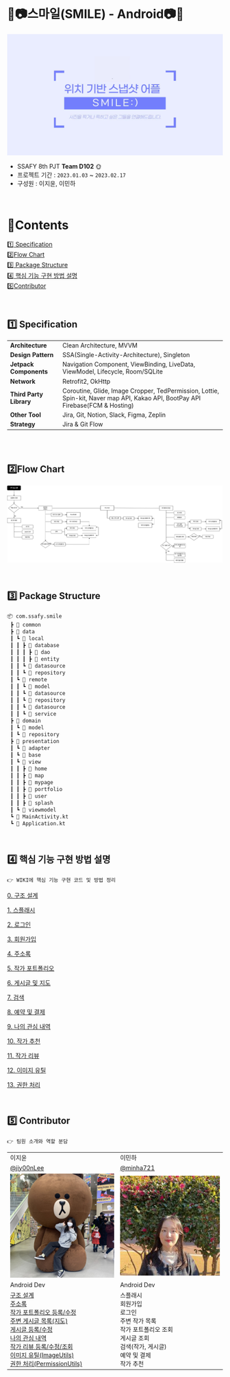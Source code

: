 # ​🧡📷스마일(​SMILE) - Android📷🧡

![스마일 로고](https://github.com/SMILE-SSAFY/.github/blob/main/image/logo.PNG.gif)

- SSAFY 8th PJT **Team D102**​ 🌞
- 프로젝트 기간 : `2023.01.03` ~ `2023.02.17`
- 구성원 : 이지윤, 이민하

<br>

# :green_book:​Contents

[:one:​ Specification](#one-specification)<br>
[:two:​ Flow Chart](#two-flow-chart)<br>
[:three:​ Package Structure](#three-package-structure)<br>
[:four:​ 핵심 기능 구현 방법 설명](#four-핵심-기능-구현-방법-설명)<br>
[:five:​ Contributor](#five-contributor)<br>

<br>

## ​:one:​ Specification

<table class="tg">
<tbody>
  <tr>
    <td><b>Architecture</b></td>
    <td>Clean Architecture, MVVM</td>
  </tr>
<tr>
    <td><b>Design Pattern</b></td>
<td>SSA(Single-Activity-Architecture), Singleton</td>
</tr>
<tr>
    <td><b>Jetpack Components</b></td>
<td>Navigation Component, ViewBinding, LiveData, ViewModel, Lifecycle, Room/SQLite</td>
</tr>
<tr>
    <td><b>Network</b></td>
<td>Retrofit2, OkHttp</td>
</tr>
<tr>
    <td><b>Third Party Library</b></td>
    <td>Coroutine, Glide, Image Cropper, TedPermission, Lottie, Spin-kit, Naver map API, Kakao API, BootPay API Firebase(FCM & Hosting)</td>
</tr>
<tr>
    <td><b>Other Tool</b></td>
<td>Jira, Git, Notion, Slack, Figma, Zeplin</td>
</tr>
<tr>
    <td><b>Strategy</b></td>
<td>Jira & Git Flow</td>
</tr>
</tbody>
</table>

<br>

<br>

## :two:​ Flow Chart

![img](https://github.com/SMILE-SSAFY/.github/blob/main/image/flow_chart.png)

<br>

## :three:​ Package Structure

```
📦 com.ssafy.smile
 ┣ 📂 common
 ┣ 📂 data
 ┃ ┗ 📂 local
 ┃ ┃ ┣ 📂 database
 ┃ ┃ ┃ ┣ 📂 dao
 ┃ ┃ ┃ ┣ 📂 entity
 ┃ ┃ ┗ 📂 datasource
 ┃ ┃ ┗ 📂 repository
 ┃ ┗ 📂 remote
 ┃ ┃ ┗ 📂 model
 ┃ ┃ ┗ 📂 datasource
 ┃ ┃ ┗ 📂 repository
 ┃ ┃ ┗ 📂 datasource
 ┃ ┃ ┗ 📂 service
 ┣ 📂 domain
 ┃ ┗ 📂 model
 ┃ ┗ 📂 repository
 ┣ 📂 presentation
 ┃ ┗ 📂 adapter
 ┃ ┗ 📂 base
 ┃ ┗ 📂 view
 ┃ ┃ ┣ 📂 home
 ┃ ┃ ┣ 📂 map
 ┃ ┃ ┣ 📂 mypage
 ┃ ┃ ┣ 📂 portfolio
 ┃ ┃ ┣ 📂 user
 ┃ ┃ ┣ 📂 splash
 ┃ ┗ 📂 viewmodel
 ┗ 📜 MainActivity.kt
 ┗ 📜 Application.kt
```

<br>

## :four:​ 핵심 기능 구현 방법 설명

```
👉 WIKI에 핵심 기능 구현 코드 및 방법 정리
```

[0. 구조 설계](https://github.com/SMILE-SSAFY/.github/wiki/4.4.0-구조%20설계)

[1. 스플래시](https://github.com/SMILE-SSAFY/.github/wiki/4.4.1-스플래시)

[2. 로그인](https://github.com/SMILE-SSAFY/.github/wiki/4.4.2-로그인)

[3. 회원가입](https://github.com/SMILE-SSAFY/.github/wiki/4.4.3-회원가입)

[4. 주소록](https://github.com/SMILE-SSAFY/.github/wiki/4.4.4-주소록)

[5. 작가 포트폴리오](https://github.com/SMILE-SSAFY/.github/wiki/4.4.5-작가%20포트폴리오)

[6. 게시글 및 지도](https://github.com/SMILE-SSAFY/.github/wiki/4.4.6-게시글%20및%20지도)

[7. 검색](https://github.com/SMILE-SSAFY/.github/wiki/4.4.7-검색)

[8. 예약 및 결제](https://github.com/SMILE-SSAFY/.github/wiki/4.4.8-예약%20및%20결제)

[9. 나의 관심 내역](https://github.com/SMILE-SSAFY/.github/wiki/4.4.9-나의%20관심%20내역)

[10. 작가 추천](https://github.com/SMILE-SSAFY/.github/wiki/4.4.10-작가추천)

[11. 작가 리뷰](https://github.com/SMILE-SSAFY/.github/wiki/4.4.11-작가%20리뷰)

[12. 이미지 유틸](https://github.com/SMILE-SSAFY/.github/wiki/4.4.12-이미지%20유틸)

[13. 권한 처리](https://github.com/SMILE-SSAFY/.github/wiki/4.4.13-권한%20처리)
        

<br>

## :five:​ Contributor

```
👉 팀원 소개와 역할 분담
```

<table class="tg">
<tbody>
    <tr>
        <td>이지윤</td>
        <td>이민하</td>
    </tr>
    <tr>
        <td><a href="https://github.com/jiy00nLee">@jiy00nLee</a></td>
        <td><a href="https://github.com/minha721">@minha721</a></td>
    </tr>
    <tr>
        <td><img src="https://github.com/SMILE-SSAFY/.github/blob/main/image/profile_jiyun.jpeg" width="300px"/></td>
        <td><img src="https://github.com/SMILE-SSAFY/.github/blob/main/image/profile_minha.jpeg" width="300px"/></td>
    </tr>
    <tr>
        <td>Android Dev</td>
        <td>Android Dev</td>
    </tr>
    <tr>
        <td><a href="https://github.com/SMILE-SSAFY/.github/wiki/4.4.0-구조%20설계">구조 설계</a><br>
        <a href="https://github.com/SMILE-SSAFY/.github/wiki/4.4.4-주소록">주소록</a><br>
        <a href="https://github.com/SMILE-SSAFY/.github/wiki/4.4.5-작가%20포트폴리오">작가 포트폴리오 등록/수정</a><br>
        <a href="https://github.com/SMILE-SSAFY/.github/wiki/4.4.6-게시글%20및%20지도">주변 게시글 목록(지도)</a><br>
        <a href="https://github.com/SMILE-SSAFY/.github/wiki/4.4.6-게시글%20및%20지도">게시글 등록/수정</a><br>
        <a href="https://github.com/SMILE-SSAFY/.github/wiki/4.4.9-나의%20관심%20내역">나의 관심 내역</a><br>
        <a href="https://github.com/SMILE-SSAFY/.github/wiki/4.4.11-작가%20리뷰">작가 리뷰 등록/수정/조회</a><br>
        <a href="https://github.com/SMILE-SSAFY/.github/wiki/4.4.12-이미지%20유틸">이미지 유틸(ImageUtils)</a><br>
        <a href="https://github.com/SMILE-SSAFY/.github/wiki/4.4.13-권한%20처리">권한 처리(PermissionUtils)</a><br></td>
        <td>스플래시<br>
        회원가입<br>
        로그인<br>
        주변 작가 목록<br>
        작가 포트폴리오 조회<br>
        게시글 조회<br>
        검색(작가, 게시글)<br>
        예약 및 결제<br>
        작가 추천</td>
    </tr>
</tbody>
</table>
